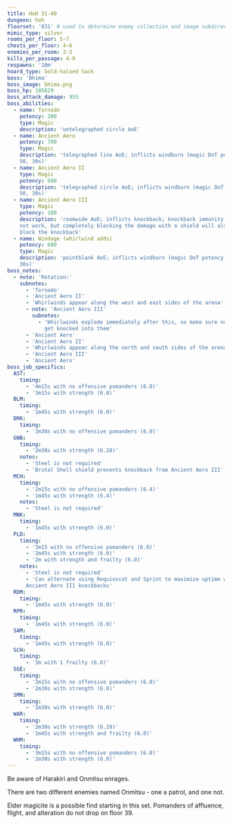 ```yaml
---
title: HoH 31-40
dungeon: hoh
floorset: '031' # used to determine enemy collection and image subdirectory
mimic_type: silver
rooms_per_floor: 5-7
chests_per_floor: 4-6
enemies_per_room: 2-3
kills_per_passage: 4-9
respawns: '10m'
hoard_type: Gold-haloed Sack
boss: 'Bhima'
boss_image: bhima.png
boss_hp: 185629
boss_attack_damage: 955
boss_abilities:
  - name: Tornado
    potency: 200
    type: Magic
    description: 'untelegraphed circle AoE'
  - name: Ancient Aero
    potency: 700
    type: Magic
    description: 'telegraphed line AoE; inflicts windburn (magic DoT potency
    50, 30s)'
  - name: Ancient Aero II
    type: Magic
    potency: 600
    description: 'telegraphed circle AoE; inflicts windburn (magic DoT potency
    50, 30s)'
  - name: Ancient Aero III
    type: Magic
    potency: 100
    description: 'roomwide AoE; inflicts knockback; knockback immunity does
    not work, but completely blocking the damage with a shield will also
    block the knockback'
  - name: Windage (whirlwind adds)
    potency: 600
    type: Magic
    description: 'pointblank AoE; inflicts windburn (magic DoT potency 50,
    30s)'
boss_notes:
  - note: 'Rotation:'
    subnotes:
      - 'Tornado'
      - 'Ancient Aero II'
      - 'Whirlwinds appear along the west and east sides of the arena'
      - note: 'Ancient Aero III'
        subnotes:
          - 'Whirlwinds explode immediately after this, so make sure not get
            get knocked into them'
      - 'Ancient Aero'
      - 'Ancient Aero II'
      - 'Whirlwinds appear along the north and south sides of the arena'
      - 'Ancient Aero III'
      - 'Ancient Aero'
boss_job_specifics:
  AST:
    timing:
      - '4m15s with no offensive pomanders (6.0)'
      - '3m15s with strength (6.0)'
  BLM:
    timing:
      - '1m45s with strength (6.0)'
  DRK:
    timing:
      - '3m30s with no offensive pomanders (6.0)'
  GNB:
    timing:
      - '2m30s with strength (6.28)'
    notes:
      - 'Steel is not required'
      - 'Brutal Shell shield prevents knockback from Ancient Aero III'
  MCH:
    timing:
      - '2m15s with no offensive pomanders (6.4)'
      - '1m45s with strength (6.4)'
    notes:
      - 'Steel is not required'
  MNK:
    timing:
      - '1m45s with strength (6.0)'
  PLD:
    timing:
      - '3m15 with no offensive pomanders (6.0)'
      - '2m45s with strength (6.0)'
      - '2m with strength and frailty (6.0)'
    notes:
      - 'Steel is not required'
      - 'Can alternate using Requiescat and Sprint to maximize uptime with
      Ancient Aero III knockbacks'
  RDM:
    timing:
      - '1m45s with strength (6.0)'
  RPR:
    timing:
      - '1m45s with strength (6.0)'
  SAM:
    timing:
      - '1m45s with strength (6.0)'
  SCH:
    timing:
      - '3m with 1 frailty (6.0)'
  SGE:
    timing:
      - '3m15s with no offensive pomanders (6.0)'
      - '2m30s with strength (6.0)'
  SMN:
    timing:
      - '1m30s with strength (6.0)'
  WAR:
    timing:
      - '2m30s with strength (6.28)'
      - '1m45s with strength and frailty (6.0)'
  WHM:
    timing:
      - '3m15s with no offensive pomanders (6.0)'
      - '2m30s with strength (6.0)'
---
```


Be aware of Harakiri and Onmitsu enrages.

There are two different enemies named Onmitsu - one a patrol, and one not.

Elder magicite is a possible find starting in this set. Pomanders of affluence,
flight, and alteration do not drop on floor 39.
